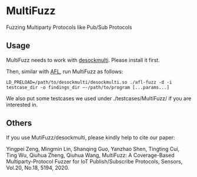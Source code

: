 # MultiFuzz
Fuzzing Multiparty Protocols like Pub/Sub Protocols

## Usage
MultiFuzz needs to work with [desockmulti](https://github.com/zyingp/desockmulti). Please install it first.

Then, similar with [AFL](https://github.com/google/AFL), run MultiFuzz as follows:

`LD_PRELOAD=/path/to/desockmulti/desockmulti.so ./afl-fuzz -d -i testcase_dir -o findings_dir –-/path/to/program [...params...]`

We also put some testcases we used under ./testcases/MultiFuzz/ if you are interested in.

## Others
If you use MutiFuzz/desockmulti, please kindly help to cite our paper:

Yingpei Zeng, Mingmin Lin, Shanqing Guo, Yanzhao Shen, Tingting Cui, Ting Wu, Qiuhua Zheng, Qiuhua Wang, MultiFuzz: A Coverage-Based Multiparty-Protocol Fuzzer for IoT Publish/Subscribe Protocols, Sensors, Vol.20, No.18, 5194, 2020.
